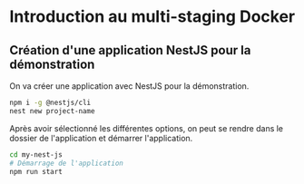 # Introduction au multi-staging Docker

## Création d'une application NestJS pour la démonstration

On va créer une application avec NestJS pour la démonstration.

```bash
npm i -g @nestjs/cli
nest new project-name
```

Après avoir sélectionné les différentes options, on peut se rendre dans le dossier de l'application et démarrer l'application.

```bash
cd my-nest-js
# Démarrage de l'application
npm run start
```
